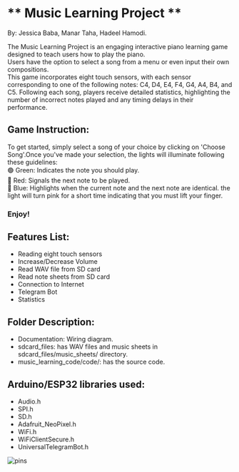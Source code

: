 # ** Music Learning Project **

By: Jessica Baba, Manar Taha, Hadeel Hamodi.

The Music Learning Project is an engaging interactive piano learning game designed to teach users how to play the piano.  
Users have the option to select a song from a menu or even input their own compositions.  
This game incorporates eight touch sensors, with each sensor corresponding to one of the following notes: C4, D4, E4, F4, G4, A4, B4, and C5. 
Following each song, players receive detailed statistics, highlighting the number of incorrect notes played and any timing delays in their performance.  
## Game Instruction:
To get started, simply select a song of your choice by clicking on 'Choose Song'.Once you've made your selection, the lights will illuminate following these guidelines:  
        🟢 Green: Indicates the note you should play.   
        🔴 Red: Signals the next note to be played.   
        🔵 Blue: Highlights when the current note and the next note are identical. the light will turn pink for a short time indicating that you must lift your finger.
  
  ### Enjoy!
  
  
     
## Features List:  
* Reading eight touch sensors
* Increase/Decrease Volume
* Read WAV file from SD card
* Read note sheets from SD card
* Connection to Internet
* Telegram Bot
* Statistics


## Folder Description:  
* Documentation: Wiring diagram.
* sdcard_files: has WAV files and music sheets in sdcard_files/music_sheets/ directory.
* music_learning_code/code/: has the source code.


## Arduino/ESP32 libraries used:
* Audio.h
* SPI.h
* SD.h
* Adafruit_NeoPixel.h
* WiFi.h
* WiFiClientSecure.h
* UniversalTelegramBot.h

![pins](https://github.com/hmjproject/music-learning-project/assets/118805669/fcdfb49d-445b-4f38-883d-a486d6b061e2)


